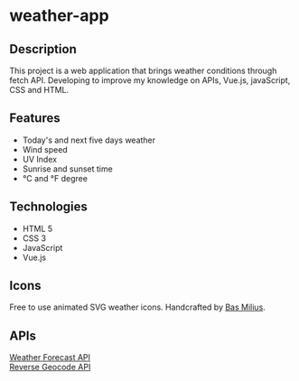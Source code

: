 # weather-app

## Description

This project is a web application that brings weather conditions through fetch API. Developing to improve my knowledge on APIs, Vue.js, javaScript, CSS and HTML.

## Features

-  Today's and next five days weather
-  Wind speed
-  UV Index
-  Sunrise and sunset time
-  °C and °F degree

## Technologies

-   HTML 5
-   CSS 3
-   JavaScript
-   Vue.js

## Icons
Free to use animated SVG weather icons. Handcrafted by [Bas Milius](https://bas.dev).

## APIs
 <a href='https://open-meteo.com/en/docs'>Weather Forecast API</a> <br/>
 <a href='https://apidocs.geoapify.com/'>Reverse Geocode API</a>
